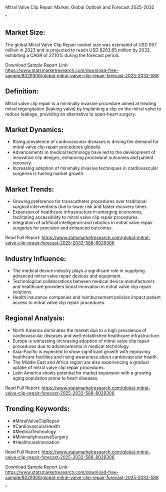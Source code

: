 Mitral Valve Clip Repair Market, Global Outlook and Forecast 2025-2032

"<html>
<h2>Market Size:</h2>
<p>The global Mitral Valve Clip Repair market size was estimated at USD 957 million in 2023 and is projected to reach USD 8283.65 million by 2032, exhibiting a CAGR of 27.10% during the forecast period.</p>
<p>Download Sample Report Link: <a href='https://www.statsmarketresearch.com/download-free-sample/8029306/global-mitral-valve-clip-repair-forecast-2025-2032-588'>https://www.statsmarketresearch.com/download-free-sample/8029306/global-mitral-valve-clip-repair-forecast-2025-2032-588</a> </p>

<h2>Definition:</h2>
<p>Mitral valve clip repair is a minimally invasive procedure aimed at treating mitral regurgitation (leaking valve) by implanting a clip on the mitral valve to reduce leakage, providing an alternative to open-heart surgery.</p>

<h2>Market Dynamics:</h2>
<ul>
  <li>Rising prevalence of cardiovascular diseases is driving the demand for mitral valve clip repair procedures globally.</li>
  <li>Advancements in medical technology have led to the development of innovative clip designs, enhancing procedural outcomes and patient recovery.</li>
  <li>Increasing adoption of minimally invasive techniques in cardiovascular surgeries is fueling market growth.</li>
</ul>

<h2>Market Trends:</h2>
<ul>
  <li>Growing preference for transcatheter procedures over traditional surgical interventions due to lower risk and faster recovery times.</li>
  <li>Expansion of healthcare infrastructure in emerging economies, facilitating accessibility to mitral valve clip repair procedures.</li>
  <li>Integration of artificial intelligence and robotics in mitral valve repair surgeries for precision and enhanced outcomes.</li>
</ul>
<p>Read Full Report: <a href='https://www.statsmarketresearch.com/global-mitral-valve-clip-repair-forecast-2025-2032-588-8029306'>https://www.statsmarketresearch.com/global-mitral-valve-clip-repair-forecast-2025-2032-588-8029306</a> </p>

<h2>Industry Influence:</h2>
<ul>
  <li>The medical device industry plays a significant role in supplying advanced mitral valve repair devices and equipment.</li>
  <li>Technological collaborations between medical device manufacturers and healthcare providers boost innovation in mitral valve clip repair solutions.</li>
  <li>Health insurance companies and reimbursement policies impact patient access to mitral valve clip repair procedures.</li>
</ul>

<h2>Regional Analysis:</h2>
<ul>
  <li>North America dominates the market due to a high prevalence of cardiovascular diseases and well-established healthcare infrastructure.</li>
  <li>Europe is witnessing increasing adoption of mitral valve clip repair procedures due to advancements in medical technology.</li>
  <li>Asia-Pacific is expected to show significant growth with improving healthcare facilities and rising awareness about cardiovascular health.</li>
  <li>The Middle East and Africa region are also experiencing a gradual uptake of mitral valve clip repair procedures.</li>
  <li>Latin America shows potential for market expansion with a growing aging population prone to heart diseases.</li>
</ul>
<p>Read Full Report: <a href='https://www.statsmarketresearch.com/global-mitral-valve-clip-repair-forecast-2025-2032-588-8029306'>https://www.statsmarketresearch.com/global-mitral-valve-clip-repair-forecast-2025-2032-588-8029306</a> </p>

<h2>Trending Keywords:</h2>
<ul>
  <li>#MitralValveClipRepair</li>
  <li>#CardiovascularHealth</li>
  <li>#MedicalTechnology</li>
  <li>#MinimallyInvasiveSurgery</li>
  <li>#HealthcareInnovation</li>
</ul>

<p>Read Full Report: <a href='https://www.statsmarketresearch.com/global-mitral-valve-clip-repair-forecast-2025-2032-588-8029306'>https://www.statsmarketresearch.com/global-mitral-valve-clip-repair-forecast-2025-2032-588-8029306</a> </p>
<p>Download Sample Report Link: <a href='https://www.statsmarketresearch.com/download-free-sample/8029306/global-mitral-valve-clip-repair-forecast-2025-2032-588'>https://www.statsmarketresearch.com/download-free-sample/8029306/global-mitral-valve-clip-repair-forecast-2025-2032-588</a> </p>
</html>"
